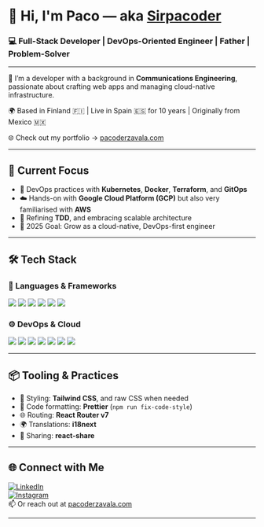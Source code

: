 # 👋 Hi, I'm Paco — aka [Sirpacoder][website]

### 💻 Full-Stack Developer | DevOps-Oriented Engineer | Father | Problem-Solver

---

🎯 I’m a developer with a background in **Communications Engineering**, passionate about crafting web apps and managing cloud-native infrastructure.

🌍 Based in Finland 🇫🇮 | Live in Spain 🇪🇸 for 10 years | Originally from Mexico 🇲🇽

🌐 Check out my portfolio → [pacoderzavala.com][website]

---

## 🔧 Current Focus

- 🚢 DevOps practices with **Kubernetes**, **Docker**, **Terraform**, and **GitOps**  
- ☁️ Hands-on with **Google Cloud Platform (GCP)** but also very familiarised with **AWS**  
- 🧠 Refining **TDD**, and embracing scalable architecture  
- 🧭 2025 Goal: Grow as a cloud-native, DevOps-first engineer

---

## 🛠️ Tech Stack

### 🧩 Languages & Frameworks

<img src="https://img.shields.io/badge/JavaScript-black?style=flat&logo=javascript" />
<img src="https://img.shields.io/badge/TypeScript-black?style=flat&logo=typescript" />
<img src="https://img.shields.io/badge/React-black?style=flat&logo=react" />
<img src="https://img.shields.io/badge/Node.js-black?style=flat&logo=node.js" />
<img src="https://img.shields.io/badge/GraphQL-black?style=flat&logo=graphql" />
<img src="https://img.shields.io/badge/SQL-black?style=flat&logo=sql" />

### ⚙️ DevOps & Cloud

<img src="https://img.shields.io/badge/Kubernetes-black?style=flat&logo=kubernetes" />
<img src="https://img.shields.io/badge/Docker-black?style=flat&logo=docker" />
<img src="https://img.shields.io/badge/Terraform-black?style=flat&logo=terraform" />
<img src="https://img.shields.io/badge/GitHub_Actions-black?style=flat&logo=github-actions" />
<img src="https://img.shields.io/badge/AWS-black?style=flat&logo=amazonaws" />
<img src="https://img.shields.io/badge/GCP-black?style=flat&logo=googlecloud" />
<img src="https://img.shields.io/badge/Ubuntu-black?style=flat&logo=ubuntu" />

---

## 📦 Tooling & Practices

- 🎨 Styling: **Tailwind CSS**, and raw CSS when needed  
- 🔄 Code formatting: **Prettier** (`npm run fix-code-style`)  
- 🌐 Routing: **React Router v7**  
- 🌍 Translations: **i18next**   
- 🔗 Sharing: **react-share**

---

## 🌐 Connect with Me

[![LinkedIn](https://img.shields.io/badge/-LinkedIn-0077B5?style=flat&logo=linkedin&logoColor=white)][linkedin]  
[![Instagram](https://img.shields.io/badge/-Instagram-E4405F?style=flat&logo=instagram&logoColor=white)][instagram]  
📫 Or reach out at [pacoderzavala.com][website]

---

[website]: https://pacoderzavala.com
[linkedin]: https://www.linkedin.com/in/francisco-zavala/
[instagram]: https://www.instagram.com/sirpacoder
